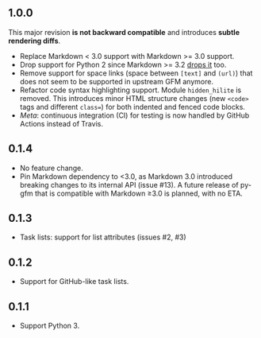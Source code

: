 ## 1.0.0

This major revision **is not backward compatible** and introduces **subtle rendering diffs**.

* Replace Markdown < 3.0 support with Markdown >= 3.0 support.
* Drop support for Python 2 since Markdown >= 3.2 [drops it](https://python-markdown.github.io/change_log/release-3.2/) too.
* Remove support for space links (space between `[text]` and `(url)`) that does not seem to be supported in upstream GFM anymore.
* Refactor code syntax highlighting support. Module `hidden_hilite` is removed. This introduces minor HTML structure changes (new `<code>` tags and different `class=`) for both indented and fenced code blocks.
* *Meta*: continuous integration (CI) for testing is now handled by GitHub Actions instead of Travis.

## 0.1.4

* No feature change.
* Pin Markdown dependency to <3.0, as Markdown 3.0 introduced breaking changes
  to its internal API (issue #13). A future release of py-gfm that is compatible
  with Markdown ≥3.0 is planned, with no ETA.

## 0.1.3

* Task lists: support for list attributes (issues #2, #3)

## 0.1.2

* Support for GitHub-like task lists.

## 0.1.1

* Support Python 3.
